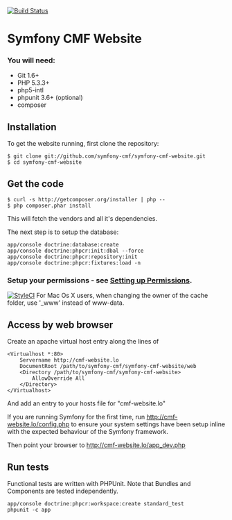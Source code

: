 [![Build Status](https://travis-ci.org/symfony-cmf/symfony-cmf-website.svg?branch=master)](https://travis-ci.org/symfony-cmf/symfony-cmf-website)

# Symfony CMF Website

### You will need:
  * Git 1.6+
  * PHP 5.3.3+
  * php5-intl
  * phpunit 3.6+ (optional)
  * composer

## Installation
To get the website running, first clone the repository:

    $ git clone git://github.com/symfony-cmf/symfony-cmf-website.git
    $ cd symfony-cmf-website

## Get the code

    $ curl -s http://getcomposer.org/installer | php --
    $ php composer.phar install

This will fetch the vendors and all it's dependencies.

The next step is to setup the database:

    app/console doctrine:database:create
    app/console doctrine:phpcr:init:dbal --force
    app/console doctrine:phpcr:repository:init
    app/console doctrine:phpcr:fixtures:load -n

### Setup your permissions - see [Setting up Permissions](http://symfony.com/doc/current/book/installation.html#configuration-and-setup).
[![StyleCI](https://styleci.io/repos/806312/shield)](https://styleci.io/repos/806312)
For Mac Os X users, when changing the owner of the cache folder, use '_www' instead of www-data.

## Access by web browser

Create an apache virtual host entry along the lines of

    <Virtualhost *:80>
        Servername http://cmf-website.lo
        DocumentRoot /path/to/symfony-cmf/symfony-cmf-website/web
        <Directory /path/to/symfony-cmf/symfony-cmf-website>
            AllowOverride All
        </Directory>
    </Virtualhost>

And add an entry to your hosts file for "cmf-website.lo"

If you are running Symfony for the first time, run http://cmf-website.lo/config.php to ensure your
system settings have been setup inline with the expected behaviour of the Symfony framework.

Then point your browser to http://cmf-website.lo/app_dev.php

## Run tests

Functional tests are written with PHPUnit. Note that Bundles and Components are tested independently.

    app/console doctrine:phpcr:workspace:create standard_test
    phpunit -c app
